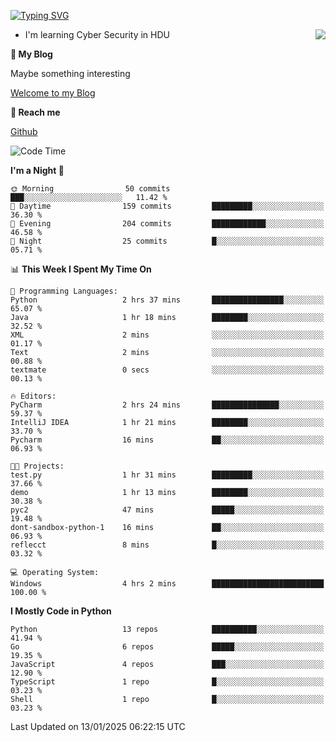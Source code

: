 [![Typing SVG](https://readme-typing-svg.herokuapp.com?font=Fira+Code&pause=1000&random=false&width=450&height=60&lines=Hello+%F0%9F%91%8B%F0%9F%8F%BB;I'm+JBNRZ)](https://git.io/typing-svg)

<a href="#">
  <img align="right" src="https://github-readme-stats.vercel.app/api?username=JBNRZ&show_icons=true&bg_color=15,f2f7fd,E0EAFC" />
</a>

- I'm learning Cyber Security in HDU

 **🌱 My Blog**

Maybe something interesting

[Welcome to my Blog](https://jbnrz.com.cn/)

 **💬 Reach me** 

[Github](https://github.com/JBNRZ)


<!--START_SECTION:waka-->
![Code Time](http://img.shields.io/badge/Code%20Time-816%20hrs%203%20mins-blue)

**I'm a Night 🦉** 

```text
🌞 Morning                50 commits          ███░░░░░░░░░░░░░░░░░░░░░░   11.42 % 
🌆 Daytime                159 commits         █████████░░░░░░░░░░░░░░░░   36.30 % 
🌃 Evening                204 commits         ████████████░░░░░░░░░░░░░   46.58 % 
🌙 Night                  25 commits          █░░░░░░░░░░░░░░░░░░░░░░░░   05.71 % 
```


📊 **This Week I Spent My Time On** 

```text
💬 Programming Languages: 
Python                   2 hrs 37 mins       ████████████████░░░░░░░░░   65.07 % 
Java                     1 hr 18 mins        ████████░░░░░░░░░░░░░░░░░   32.52 % 
XML                      2 mins              ░░░░░░░░░░░░░░░░░░░░░░░░░   01.17 % 
Text                     2 mins              ░░░░░░░░░░░░░░░░░░░░░░░░░   00.88 % 
textmate                 0 secs              ░░░░░░░░░░░░░░░░░░░░░░░░░   00.13 % 

🔥 Editors: 
PyCharm                  2 hrs 24 mins       ███████████████░░░░░░░░░░   59.37 % 
IntelliJ IDEA            1 hr 21 mins        ████████░░░░░░░░░░░░░░░░░   33.70 % 
Pycharm                  16 mins             ██░░░░░░░░░░░░░░░░░░░░░░░   06.93 % 

🐱‍💻 Projects: 
test.py                  1 hr 31 mins        █████████░░░░░░░░░░░░░░░░   37.66 % 
demo                     1 hr 13 mins        ████████░░░░░░░░░░░░░░░░░   30.38 % 
pyc2                     47 mins             █████░░░░░░░░░░░░░░░░░░░░   19.48 % 
dont-sandbox-python-1    16 mins             ██░░░░░░░░░░░░░░░░░░░░░░░   06.93 % 
reflecct                 8 mins              █░░░░░░░░░░░░░░░░░░░░░░░░   03.32 % 

💻 Operating System: 
Windows                  4 hrs 2 mins        █████████████████████████   100.00 % 
```

**I Mostly Code in Python** 

```text
Python                   13 repos            ██████████░░░░░░░░░░░░░░░   41.94 % 
Go                       6 repos             █████░░░░░░░░░░░░░░░░░░░░   19.35 % 
JavaScript               4 repos             ███░░░░░░░░░░░░░░░░░░░░░░   12.90 % 
TypeScript               1 repo              █░░░░░░░░░░░░░░░░░░░░░░░░   03.23 % 
Shell                    1 repo              █░░░░░░░░░░░░░░░░░░░░░░░░   03.23 % 
```




 Last Updated on 13/01/2025 06:22:15 UTC
<!--END_SECTION:waka-->

